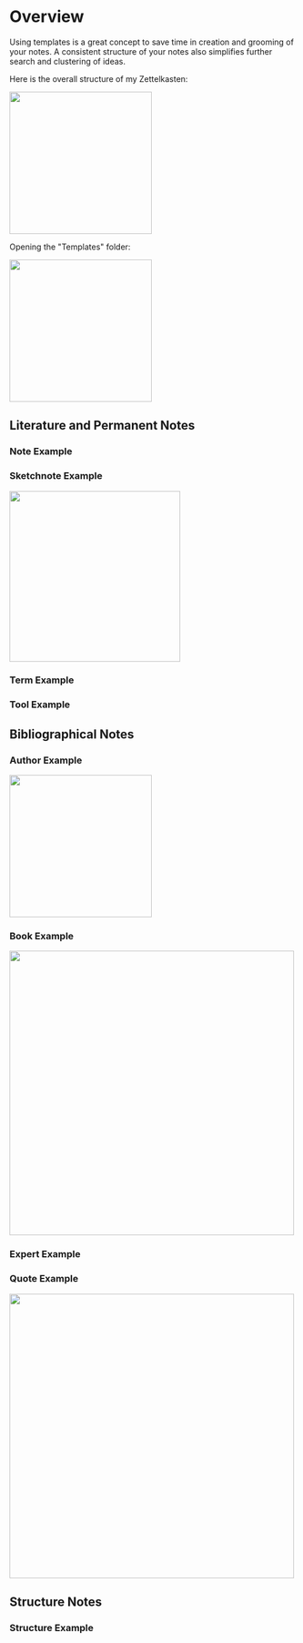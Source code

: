 # Overview

Using templates is a great concept to save time in creation and grooming of your notes. A consistent structure of your notes also simplifies further search and clustering of ideas.

Here is the overall structure of my Zettelkasten:

<img src="/Visuals/folders.jpg" width="250" />

Opening the "Templates" folder:

<img src="/Visuals/folders_templates.PNG" width="250" />


## Literature and Permanent Notes
### Note Example
### Sketchnote Example
<img src="/Visuals/sketchnote_template.jpg" width="300" />

### Term Example
### Tool Example

## Bibliographical Notes
### Author Example
<img src="/Visuals/author_template_example.jpg" width="250" />

### Book Example
<img src="/Visuals/book_template_example.jpg" width="500" />

### Expert Example
### Quote Example
<img src="/Visuals/quote_template_example.jpg" width="500" />

## Structure Notes
### Structure Example
